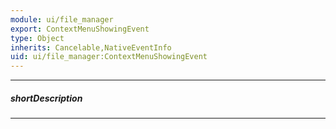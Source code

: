 ```yaml
---
module: ui/file_manager
export: ContextMenuShowingEvent
type: Object
inherits: Cancelable,NativeEventInfo
uid: ui/file_manager:ContextMenuShowingEvent
---
```

---
##### shortDescription
<!-- Description goes here -->

---
<!-- Description goes here -->